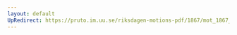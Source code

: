 ```yaml
---
layout: default
UpRedirect: https://pruto.im.uu.se/riksdagen-motions-pdf/1867/mot_1867__fk__12/mot_1867__fk__12-001.pdf
---
```

